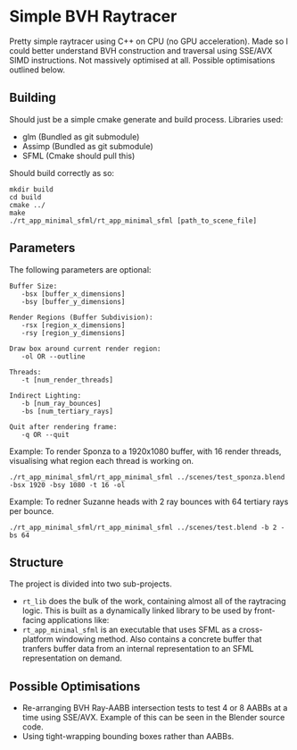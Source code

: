 # Simple BVH Raytracer

Pretty simple raytracer using C++ on CPU (no GPU acceleration). Made so I could better understand BVH construction and traversal using SSE/AVX SIMD instructions. Not massively optimised at all. Possible optimisations outlined below.

## Building
Should just be a simple cmake generate and build process. Libraries used:
* glm (Bundled as git submodule)
* Assimp (Bundled as git submodule)
* SFML (Cmake should pull this)

Should build correctly as so:
```
mkdir build
cd build
cmake ../
make
./rt_app_minimal_sfml/rt_app_minimal_sfml [path_to_scene_file]
```

## Parameters
The following parameters are optional:
``` 
Buffer Size:
   -bsx [buffer_x_dimensions]
   -bsy [buffer_y_dimensions]

Render Regions (Buffer Subdivision):
   -rsx [region_x_dimensions]
   -rsy [region_y_dimensions]

Draw box around current render region:
   -ol OR --outline

Threads:
   -t [num_render_threads]

Indirect Lighting:
   -b [num_ray_bounces]
   -bs [num_tertiary_rays]
   
Quit after rendering frame:
   -q OR --quit
```

Example: To render Sponza to a 1920x1080 buffer, with 16 render threads, visualising what region each thread is working on.

``` 
./rt_app_minimal_sfml/rt_app_minimal_sfml ../scenes/test_sponza.blend -bsx 1920 -bsy 1080 -t 16 -ol
```

Example: To redner Suzanne heads with 2 ray bounces with 64 tertiary rays per bounce.
```
./rt_app_minimal_sfml/rt_app_minimal_sfml ../scenes/test.blend -b 2 -bs 64
```

## Structure
The project is divided into two sub-projects. 

* `rt_lib` does the bulk of the work, containing almost all of the raytracing logic. This is built as a dynamically linked library to be used by front-facing applications like:
* `rt_app_minimal_sfml` is an executable that uses SFML as a cross-platform windowing method. Also contains a concrete buffer that tranfers buffer data from an internal representation to an SFML representation on demand.

## Possible Optimisations
* Re-arranging BVH Ray-AABB intersection tests to test 4 or 8 AABBs at a time using SSE/AVX. Example of this can be seen in the Blender source code.
* Using tight-wrapping bounding boxes rather than AABBs.
